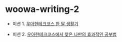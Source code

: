 # woowa-writing-2



- 미션 1. [우아한테크코스 한 달 생활기](markdown/레벨1.md)

- 미션 2. [우아한테크코스에서 찾은 나만의 효과적인 공부법](markdown/레벨2.md)